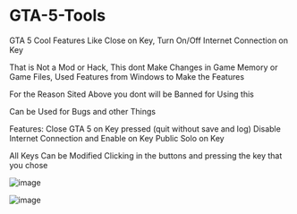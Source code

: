 # GTA-5-Tools
GTA 5 Cool Features Like Close on Key, Turn On/Off Internet Connection on Key

That is Not a Mod or Hack, This dont Make Changes in Game Memory or Game Files, Used Features from Windows to Make the Features

For the Reason Sited Above you dont will be Banned for Using this

Can be Used for Bugs and other Things

Features:
Close GTA 5 on Key pressed (quit without save and log)
Disable Internet Connection and Enable on Key
Public Solo on Key

All Keys Can be Modified Clicking in the buttons and pressing the key that you chose

![image](https://user-images.githubusercontent.com/58450502/133918410-9bb042de-08a0-4b7a-9407-802f5030450d.png)

![image](https://user-images.githubusercontent.com/58450502/133918446-c65f6e89-0a47-47e8-abbe-6f3ebfd1d877.png)
